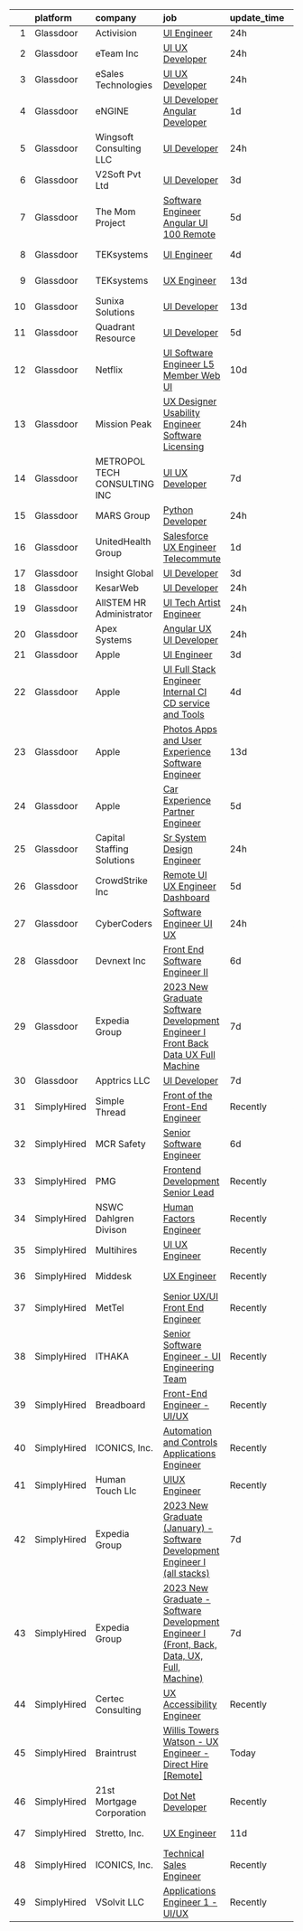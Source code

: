 

|    | platform    | company                      | job                                                                                                                                                                                                                                                                                                                                                                                                                                                                                                                                                                                                                                                                                                                                                                                                                                                                                                                                                                                                                                                                                                                                                                                                                                                                                                                                                                                                                           | update_time   | location                 |
|---:|:------------|:-----------------------------|:------------------------------------------------------------------------------------------------------------------------------------------------------------------------------------------------------------------------------------------------------------------------------------------------------------------------------------------------------------------------------------------------------------------------------------------------------------------------------------------------------------------------------------------------------------------------------------------------------------------------------------------------------------------------------------------------------------------------------------------------------------------------------------------------------------------------------------------------------------------------------------------------------------------------------------------------------------------------------------------------------------------------------------------------------------------------------------------------------------------------------------------------------------------------------------------------------------------------------------------------------------------------------------------------------------------------------------------------------------------------------------------------------------------------------|:--------------|:-------------------------|
|  1 | Glassdoor   | Activision                   | [UI Engineer](https://www.glassdoor.com/partner/jobListing.htm?pos=127&ao=1136043&s=58&guid=00000183a1d315bcaffffaae669eef4b&src=GD_JOB_AD&t=SR&vt=w&cs=1_087b4c50&cb=1664867309429&jobListingId=1008181036480&jrtk=3-0-1gegt65g2ii0i801-1gegt65gvghr2800-cfa6560649554320-)                                                                                                                                                                                                                                                                                                                                                                                                                                                                                                                                                                                                                                                                                                                                                                                                                                                                                                                                                                                                                                                                                                                                                  | 24h           | Novato, CA               |
|  2 | Glassdoor   | eTeam Inc                    | [UI UX Developer](https://www.glassdoor.com/partner/jobListing.htm?pos=110&ao=1110586&s=58&guid=00000183a1d315bcaffffaae669eef4b&src=GD_JOB_AD&t=SR&vt=w&cs=1_5dc00ebc&cb=1664867309428&jobListingId=1008181197628&cpc=9908D8D4413DBB8A&jrtk=3-0-1gegt65g2ii0i801-1gegt65gvghr2800-8ec545defa8b4bdc--6NYlbfkN0Dtmpfj98iB4C0jJJOWen3Era3IQfJzNZ4PFwBIKpo80E20bU78zJ3qEgsYTK5DSPzQGu8UIv1aPSVqurcGT-j2XxlvuNkSQCPdkQs8JiWGey9rjGQ6-jbUtTpbush-9A8ieaTuM02NmhHx_hHS8N86CPYXAGV2XfxEwFzPYviTBoNCjdu6EZrq6TTUirgR51E-PtI3yRbWcFbuGIHPxtQgfXU8bC9JiV4cmJNJc7IurGMyn_ZS4sBtcrHO1sJkOHTv1bN7SImj9FdnDSg8sMk7mpPzq4kRGnw3RL8smMop1rH_9vIAVgOCjib6vf-FPj6dzkgPJIk_NRIGUc7t885KHeFJWoSl-6HuPCrt-S6AhlMyo7EXzNLzdBKesSo8LcLO2KZbyBmLWlX-K1VY4bdZI5tl_cNko8OIeTJPQQZwA6HULc22r31O6xSOyiD3CXVYBISwnl5UfwAhcvSw3b4YsEp21jv9RH7wE0eyKIWI8z1o3BsYvbWpd03rIQ-iLCrkzh0A7ZS5_vB7ZodZrhA8)                                                                                                                                                                                                                                                                                                                                                                                                                                                                                                                                                         | 24h           | Remote                   |
|  3 | Glassdoor   | eSales Technologies          | [UI   UX Developer](https://www.glassdoor.com/partner/jobListing.htm?pos=118&ao=1136043&s=58&guid=00000183a1d315bcaffffaae669eef4b&src=GD_JOB_AD&t=SR&vt=w&cs=1_83c546df&cb=1664867309428&jobListingId=1008180304447&jrtk=3-0-1gegt65g2ii0i801-1gegt65gvghr2800-a5d822a2deb5541d-)                                                                                                                                                                                                                                                                                                                                                                                                                                                                                                                                                                                                                                                                                                                                                                                                                                                                                                                                                                                                                                                                                                                                            | 24h           | West Babylon, NY         |
|  4 | Glassdoor   | eNGINE                       | [UI Developer   Angular Developer](https://www.glassdoor.com/partner/jobListing.htm?pos=112&ao=1110586&s=58&guid=00000183a1d315bcaffffaae669eef4b&src=GD_JOB_AD&t=SR&vt=w&ea=1&cs=1_a280417a&cb=1664867309428&jobListingId=1008178281260&cpc=47CFDC01B3F81FAC&jrtk=3-0-1gegt65g2ii0i801-1gegt65gvghr2800-d8c055c4ae7dbb16--6NYlbfkN0CM72iPWblhTK_jhJfJxLWIuoC99VqbpyV49Itn1AUN0-11EOCsDA6xOfpz_HI8_xAihzsqO4VIlmwbm9D3XnmxegztK0nJ68stZeXSsxKlzfjhGEsqOI_YBmWIZMjhM7lw8CMYcOQyS-kS2LxE57ZLEVymg-kJfswHXjDG0JgGiYa65S3-MmJaKLEBYT-TPs0MRYnT62f9i8sgFlbk-7BDpxuuAWZ48_xGrwyLE4W-h2kPh40yVCPQms1Dbw0MMeDn_VaO9r0Iul4s8LYP_7eQSPytLkxs8ce_UKwA33t--t2wgy4H67jpfczvaA7glaG8ieZL3_tlThy-BGw1tz6xJrH6Kx69x7PfqcZWnL671-291f8c50J6EQab1hFvvyRXK-H4lGQXP5-X5M7mTxvqHJvhNo1Ip_RXs8UAW-IFO0vJuXo3YKWE5EHB00W80T5IKbGwEx1SbI13yi_rkILyl-AdtkwWJzJC-iBNQ79Hmv3gyuaNkTX-SqrGCbaZpHPWOqzctoBzrVcAookt1-qX)                                                                                                                                                                                                                                                                                                                                                                                                                                                                                                                                   | 1d            | Remote                   |
|  5 | Glassdoor   | Wingsoft Consulting LLC      | [UI Developer](https://www.glassdoor.com/partner/jobListing.htm?pos=120&ao=1136043&s=58&guid=00000183a1d315bcaffffaae669eef4b&src=GD_JOB_AD&t=SR&vt=w&ea=1&cs=1_9a2fa3ef&cb=1664867309429&jobListingId=1008180418655&jrtk=3-0-1gegt65g2ii0i801-1gegt65gvghr2800-654b253585cf64c5-)                                                                                                                                                                                                                                                                                                                                                                                                                                                                                                                                                                                                                                                                                                                                                                                                                                                                                                                                                                                                                                                                                                                                            | 24h           | Jersey City, NJ          |
|  6 | Glassdoor   | V2Soft Pvt Ltd               | [UI Developer](https://www.glassdoor.com/partner/jobListing.htm?pos=129&ao=1136043&s=58&guid=00000183a1d315bcaffffaae669eef4b&src=GD_JOB_AD&t=SR&vt=w&ea=1&cs=1_bd288f68&cb=1664867309430&jobListingId=1008174979356&jrtk=3-0-1gegt65g2ii0i801-1gegt65gvghr2800-e2c896d1afe02bb0-)                                                                                                                                                                                                                                                                                                                                                                                                                                                                                                                                                                                                                                                                                                                                                                                                                                                                                                                                                                                                                                                                                                                                            | 3d            | Remote                   |
|  7 | Glassdoor   | The Mom Project              | [Software Engineer  Angular UI  100  Remote ](https://www.glassdoor.com/partner/jobListing.htm?pos=115&ao=1110586&s=58&guid=00000183a1d315bcaffffaae669eef4b&src=GD_JOB_AD&t=SR&vt=w&cs=1_114665a7&cb=1664867309428&jobListingId=1008169353649&cpc=9DC6E4D8324653EE&jrtk=3-0-1gegt65g2ii0i801-1gegt65gvghr2800-0977050ecbdbe119--6NYlbfkN0BDp_epf89aHDQhKpPegNJQ_ldQpEFZQsM9OcONMGxWx6pU56EKHF58QjVdAUvn2gV6udXqKfc3a-kK6EW-F-F0peF1G6vLDmP6fcOTimPBH_A0PfaNGI1ZJczNWr9EYulEOEgwfSXWBDR4E0TNanHWPpiapDG2bfCBugdURt8LwY8rIIp5vYlkrUgiCi7FkAEr3xsxefiD1mOXneQp4J1r5-kAcmajUS7J7B0KrkhZWNNrR7uSM78eCujHqQE5iD0B6Ls6DqcCEbnoqph6JCNRjYuqvMVBSfVnWOLjD3-hSf9G_Y-IKD3gIS5y-LBzlD3JuKeHBpw13yGUuCpa8iNtArdd9vdbm9zowISPQAnCOAGFMVoa6AhatR2vnvX4gjzHrgIMFgfUITc4MUNgTsT6vTJ4CgYGc8iWo7Tvus4JXFQN9NKZjw0Cf3XHnAi3G59uw38GiaiXoVjRCOBycHHyaBLWhMaGshV-pK0KyTUeN-2w0NSemIz-t7fQ87yVbDPAH58kHRdftTgUPc6j_o8tbrlaJpqEfbBq5nhKkI8MOb4ykQK5YYIlvzBAULyjvOBny-yXHwBS7Q%3D%3D)                                                                                                                                                                                                                                                                                                                                                                                                                                                                 | 5d            | Remote                   |
|  8 | Glassdoor   | TEKsystems                   | [UI Engineer](https://www.glassdoor.com/partner/jobListing.htm?pos=108&ao=1110586&s=58&guid=00000183a1d315bcaffffaae669eef4b&src=GD_JOB_AD&t=SR&vt=w&cs=1_fbae6f14&cb=1664867309427&jobListingId=1008172766060&cpc=ACAF1607C5C1E404&jrtk=3-0-1gegt65g2ii0i801-1gegt65gvghr2800-cc74000f1d381b62--6NYlbfkN0AuKz8EBO1xHDEL7V2YF9xF3dC_I9B9i-Zw2Jh8clPMK3KTieKealHQySFBD4L6FvMt4hGeVJ7Y60E1KJueiV9MCT8xWVVgyS5jSVkWu8y5ZoD9261HRoDsJ6vW_GYWY2EIExEKXVCymQMod6dsQPf2U3PgWDhAntZxxRArRJ-LMLZwnDG6aDArQZGE-q-kVQwZhmjTHB01_Xp30doCbfrON627uyFFY7VnvoeqyeQyARpum0BBGylNpmGjzvXKOrVlgWjhxZp0oTJlAGQTtOJjYhWDZhICNBKRT16lFFPKTLyf_b-GTpCeBx5wbTN3eD8dpr1ZSXjq2EnSxAZ3HzAPvrvsa95bqjxQvjafU2s6mNBb4nUe1urLCgXGnLth-gFxYRqRbiox__0pjPZn2Bvrs0UXwUTZ42eym6RuKuOTBXo7NC_Bkh-i0afy3fWLrm-B4aRPvtxFgzoDqVKBUSoeDJ_QdA_Rlu2mjkrCTQOGMM6BW7SADa5fYpRu2euOX98YHHuia9vv6wXwINbOWxsTnk2ReV_IsyT965caIyJ2MGu7SW2DFXc7L8sFEWSqgKMzcTrGvta5eXgBaTuFutxVe-cpps5v1EPsbA3y4cxLbLnEQ2PBRgB_00IyR5CLxWDeovPYNkxVzZqHEnTtjRLlNn-15kLv_CWwNICvP5UfXY8U5uK_DeV0ZLTsUWjix6ataEzsGPN8_5rViMEZgKKuBjOPN8CLGvP86ZqJh2oR_wc_k98vauXkayKbRHwz0UukpjlTB7dNdpM0QNeyFwI9aXUK9MnOkJ1NDUOhaCK8CfrDnlgTrUDbg7TxYbaDesubee_YPStzcnkPVFLkmlz8_hOkE5E-sfv0jxzFDIhBdgOpnvxKx9HPtUelG1bhbUIE1o1iVkBWY6fYDTjAZ2hPoaFisVnFh7LhxHNN91EV4g%3D%3D)                                                                                                                                 | 4d            | New York, NY             |
|  9 | Glassdoor   | TEKsystems                   | [UX Engineer](https://www.glassdoor.com/partner/jobListing.htm?pos=111&ao=1110586&s=58&guid=00000183a1d315bcaffffaae669eef4b&src=GD_JOB_AD&t=SR&vt=w&cs=1_d9aa5355&cb=1664867309428&jobListingId=1008152122722&cpc=3DB599BF2F4828F0&jrtk=3-0-1gegt65g2ii0i801-1gegt65gvghr2800-7ffd1fd1752ad551--6NYlbfkN0AuKz8EBO1xHDEL7V2YF9xF3dC_I9B9i-Zw2Jh8clPMK3KTieKealHQySFBD4L6FvN3yT6R0s_NI-0RasqV6yN-P4dA1WsmGOaXOXu6bsVeElRy8D8Nt_izigIJOmJW9KTz1Wq6v3vJCAabGJH6SHgMJHtYgkcioyqhCrvR6-eSbNcVdK71FyMXJuW8YBwMb69bI5NGx-dkcT75D3hvh3Okog1lev8qE11iu2af0cUVXBbk94Iir86RqLEqgW6KhFkArkoUwI7t0FdNKKoi2M0EhULnw0fRBcKbUgA65wf8BZQjcrUs_C3FgXPcU8kzVrCXjURcWr3l-zmy7WXiS82jFw1IX3UNWQ1510oojLhEsL_ADUt7__5asC1MFjVZbG8H_0yyCR5xmkat9dVVC07M9QetMSXgOGbJTtRwohfm8UAHtYLevSOO939Uxtjv6gCWJWFkz1XR0V-wxNOuUWfo5NQYusM6BwhmOOsUTGxygSFj3uKEMSe6P-I83qMVY4CQeAQCMvMjB0MxLcaPMr5PdzZdR2B0qLXWRyBquA7Qcxox8YLqDaT8o7PScLxLtYWSVm4uJCL6nJctCbS-Hgtec35SAV_Im3YCDNadPSffaWp7I_54zlud83SKGtzbxjwroyh26Q97YwAlaZNHaQ6INPFCHdQ320DyIhQLRsbrRRQZ4tdiGG50ouSrEL53ulveZuuNndOCAKmA-6dtJTX413bffe7Qn4mCPVZg63sJozv3XppOV-JBqSl30ZyL_yFaywwiHuOSop5a4FgQz02pPHh9GypUDyiCpjIQoINNlqswasO0OWJ1abKW9J_JfYnaTVpsNtRjFUvpsmfX8I6vFpb-CLlFr_deRF4-7nrkEs8Z0wtOaTFwZGcwjEzLoN-rRxDurqIMmOyE4yj2rd2aDB2Bayq9kD5mrsLOUAYa8w%3D%3D)                                                                                                                                 | 13d           | Charlotte, NC            |
| 10 | Glassdoor   | Sunixa Solutions             | [UI Developer](https://www.glassdoor.com/partner/jobListing.htm?pos=123&ao=1136043&s=58&guid=00000183a1d315bcaffffaae669eef4b&src=GD_JOB_AD&t=SR&vt=w&ea=1&cs=1_8f3d8a7e&cb=1664867309429&jobListingId=1008151517508&jrtk=3-0-1gegt65g2ii0i801-1gegt65gvghr2800-1be69a345728f09d-)                                                                                                                                                                                                                                                                                                                                                                                                                                                                                                                                                                                                                                                                                                                                                                                                                                                                                                                                                                                                                                                                                                                                            | 13d           | Remote                   |
| 11 | Glassdoor   | Quadrant Resource            | [UI Developer](https://www.glassdoor.com/partner/jobListing.htm?pos=128&ao=1136043&s=58&guid=00000183a1d315bcaffffaae669eef4b&src=GD_JOB_AD&t=SR&vt=w&ea=1&cs=1_4efd9e17&cb=1664867309430&jobListingId=1008169168934&jrtk=3-0-1gegt65g2ii0i801-1gegt65gvghr2800-4d5c08770ceac83f-)                                                                                                                                                                                                                                                                                                                                                                                                                                                                                                                                                                                                                                                                                                                                                                                                                                                                                                                                                                                                                                                                                                                                            | 5d            | Remote                   |
| 12 | Glassdoor   | Netflix                      | [UI Software Engineer  L5    Member Web UI](https://www.glassdoor.com/partner/jobListing.htm?pos=130&ao=1136043&s=58&guid=00000183a1d315bcaffffaae669eef4b&src=GD_JOB_AD&t=SR&vt=w&cs=1_cfb9b716&cb=1664867309430&jobListingId=1008158810064&jrtk=3-0-1gegt65g2ii0i801-1gegt65gvghr2800-3ce23ae6f3e83f82-)                                                                                                                                                                                                                                                                                                                                                                                                                                                                                                                                                                                                                                                                                                                                                                                                                                                                                                                                                                                                                                                                                                                    | 10d           | Remote                   |
| 13 | Glassdoor   | Mission Peak                 | [UX Designer Usability Engineer  Software Licensing ](https://www.glassdoor.com/partner/jobListing.htm?pos=122&ao=1136043&s=58&guid=00000183a1d315bcaffffaae669eef4b&src=GD_JOB_AD&t=SR&vt=w&cs=1_00f702eb&cb=1664867309429&jobListingId=1008180987605&jrtk=3-0-1gegt65g2ii0i801-1gegt65gvghr2800-064a4f340c336782-)                                                                                                                                                                                                                                                                                                                                                                                                                                                                                                                                                                                                                                                                                                                                                                                                                                                                                                                                                                                                                                                                                                          | 24h           | Remote                   |
| 14 | Glassdoor   | METROPOL TECH CONSULTING INC | [UI UX Developer](https://www.glassdoor.com/partner/jobListing.htm?pos=125&ao=1136043&s=58&guid=00000183a1d315bcaffffaae669eef4b&src=GD_JOB_AD&t=SR&vt=w&ea=1&cs=1_dacf6ffd&cb=1664867309429&jobListingId=1008162792736&jrtk=3-0-1gegt65g2ii0i801-1gegt65gvghr2800-f8ce2240f92d5112-)                                                                                                                                                                                                                                                                                                                                                                                                                                                                                                                                                                                                                                                                                                                                                                                                                                                                                                                                                                                                                                                                                                                                         | 7d            | Remote                   |
| 15 | Glassdoor   | MARS Group                   | [Python Developer](https://www.glassdoor.com/partner/jobListing.htm?pos=124&ao=1136043&s=58&guid=00000183a1d315bcaffffaae669eef4b&src=GD_JOB_AD&t=SR&vt=w&ea=1&cs=1_f5ef438e&cb=1664867309429&jobListingId=1008180704694&jrtk=3-0-1gegt65g2ii0i801-1gegt65gvghr2800-c2e44c2ee6c8d92a-)                                                                                                                                                                                                                                                                                                                                                                                                                                                                                                                                                                                                                                                                                                                                                                                                                                                                                                                                                                                                                                                                                                                                        | 24h           | Remote                   |
| 16 | Glassdoor   | UnitedHealth Group           | [Salesforce UX Engineer   Telecommute](https://www.glassdoor.com/partner/jobListing.htm?pos=102&ao=1110586&s=58&guid=00000183a1d315bcaffffaae669eef4b&src=GD_JOB_AD&t=SR&vt=w&cs=1_315ee616&cb=1664867309427&jobListingId=1008179765511&cpc=334ABAF5D42DC775&jrtk=3-0-1gegt65g2ii0i801-1gegt65gvghr2800-63346edf67fcbc67--6NYlbfkN0C8O9VKdOj_1Zh75e9_CvYhSsWVxS1Pvi5WUWhsf4w7FIc3O6B0uG3ldAQAeoX1gopMpT4I7ihXoqlR1sA37_cVVzOY6OIvUJ54khUnNn6VG3uQzQ6V_Iz0zWxyKXc8vSDETSzKp7-v_eygzT9aw8Oi0LMGk-liqA0T8Qj1zVtnQ35HI1oqIV2E5_knv2LTbK9CXll1ATCTxt8n58Yw3ITvqMI4w4pp1RPN0hI85YJv8xZaEg8z02TaVjmrRi2bLTqEsOmTpK8Xuhj-pY5lxOlgknGvfJbUS05Nm-PGPCucmApWbK7II1pO9rbT8tZU87GCp-qfv1UwOEh4iYg4qnB8Lg0PxTVBAoDoSPOHVgda9vRrZ_OYBI4R3garrYGFNlU2QUOx9nlbW9wHiM1OLbfar984IPdnd59vT3UIGebBNx-mjP2sb0tB)                                                                                                                                                                                                                                                                                                                                                                                                                                                                                                                                                                                                                                    | 1d            | Minneapolis, MN          |
| 17 | Glassdoor   | Insight Global               | [UI Developer](https://www.glassdoor.com/partner/jobListing.htm?pos=113&ao=1110586&s=58&guid=00000183a1d315bcaffffaae669eef4b&src=GD_JOB_AD&t=SR&vt=w&ea=1&cs=1_900e852e&cb=1664867309428&jobListingId=1008175315927&cpc=451933188B21919D&jrtk=3-0-1gegt65g2ii0i801-1gegt65gvghr2800-d4a470e38cdc6785--6NYlbfkN0BKkHZu3wF05EeDimN_p6sYpKCMArvwa95YdH7UpkaBCuXZAtggzO9lGKJZ-EjBDGFy-vvczAyxI68onOQ5gMliOkDuMRNmTb8PDkOepoUXsXQBV9q9OVy47ro6_0AriJKZFIxxkaQceT1vGdCQyr7HtB2M7aPEUJeMFq6906uaLhLI1rRsVhf-Lez4xwMZWzlTltdpEClAI_ZDsmynZyeOhYX2tClSDT0mrEfgHbSQ1IUAS2GkSK6QyOIV_2poGN8-UOe8f3ZwMic61SJfiSv9dhvZfeUn3ADWFkMC9RNH4Pt69rIwoneb7JeFiLLDWK3U-aBbfEWVoQi5SYHdTAFGCYZlYRlcR7RAwEIR7l3BEK0TZ6XurPcpbVUFzr_xw8LSQakyZob7GTWg5G2HLE56VpTSQlwCOlORDkKi5ejNgSuksSjEaj1lkcYt8e8u-1_ih3RWiUFInhWVxdjA5UDvwUDhz2DwWqVgUQJBooCY5DH7whcLXiMDe0XHFOzwxfQ%3D)                                                                                                                                                                                                                                                                                                                                                                                                                                                                                                                                                                         | 3d            | Remote                   |
| 18 | Glassdoor   | KesarWeb                     | [UI Developer](https://www.glassdoor.com/partner/jobListing.htm?pos=126&ao=1136043&s=58&guid=00000183a1d315bcaffffaae669eef4b&src=GD_JOB_AD&t=SR&vt=w&cs=1_74d2c03c&cb=1664867309429&jobListingId=1008181362692&jrtk=3-0-1gegt65g2ii0i801-1gegt65gvghr2800-a69114ceb00ba04c-)                                                                                                                                                                                                                                                                                                                                                                                                                                                                                                                                                                                                                                                                                                                                                                                                                                                                                                                                                                                                                                                                                                                                                 | 24h           | Houston, TX              |
| 19 | Glassdoor   | AllSTEM   HR Administrator   | [UI Tech Artist Engineer](https://www.glassdoor.com/partner/jobListing.htm?pos=107&ao=1110586&s=58&guid=00000183a1d315bcaffffaae669eef4b&src=GD_JOB_AD&t=SR&vt=w&cs=1_1f5849e8&cb=1664867309427&jobListingId=1008180858249&cpc=07D58528F3898F33&jrtk=3-0-1gegt65g2ii0i801-1gegt65gvghr2800-620147743c7dd2bd--6NYlbfkN0AiZrMnqxUjvkrH1BfCsd59OntStyTxBw0I9DVEtrwMU7oHuTjaKf6QuHiCQ6W6q7m5zj-jKx3R8Aazmb0HplWD1bITnAv-DBCRmJ4JvACF_33bhxLGF2bCqFIa2ZvC9Ce0tsbK09rsM63BAZyjRPVessShNcKNVfwT95Fz3fPXT-HU-oZh4HHwXymnD9K6IYjXFlO9ztbJTmk-L4C9Wf6JDYMpwFucbmMOeJbZ-ryZdno43fZmbGTtrt8ILgp0V0wbqXx247IUFJhdGj9g8CSvCQ2D3d_8E7JS5LntQ8OZyAjq4Z99Ntgd5dwhurCPJFd3I9wUNHhf1-W7p9_O4QFNjoqcNZDPAvxe9cMWS-P9eUF-gCJ34Yq0-XSw-4wSGnm7kZ4jC9uhVPsqE9zC0KSJhv2ZP11dPKU7d3MiBZ1ynSwkq9tSb9WGWLRAt_5eyEFzEYb-o7WMj-HZczNiU_br8xuEOAkWp1iq2b8cBT5BV1d4K6hPvbyiOISV-I_CAOdk3OcHx-03K314cazhtgAq)                                                                                                                                                                                                                                                                                                                                                                                                                                                                                                                                                 | 24h           | Remote                   |
| 20 | Glassdoor   | Apex Systems                 | [Angular UX UI Developer](https://www.glassdoor.com/partner/jobListing.htm?pos=117&ao=1110586&s=58&guid=00000183a1d315bcaffffaae669eef4b&src=GD_JOB_AD&t=SR&vt=w&ea=1&cs=1_b730e76a&cb=1664867309429&jobListingId=1008181097217&cpc=AC285F3A3ECA6BB0&jrtk=3-0-1gegt65g2ii0i801-1gegt65gvghr2800-aa161139965ee8da--6NYlbfkN0DqWjE27Bj7wQp7zwejGyju2OyxUuq4SEucXSyN07WCWejYvQmJsgF2DYF8Y-TYieC1qijlIMqNufGIaZ3aeXGSUAb4tQCH4YEzYG3QOw-yXIypL3I8gyFXveffdifk2KSoZ_S258c3EK2TqSYMs7NHT17FQsk8hvToXK1Mm3tLw5omg0eYOR1sGuQbmor3dNHrkjqX7gBQnfWuS8CUY6E7vOHBMA3jVph3b5XP6YI3_ZjQKDIBJk22-6XiW-3kVa6ezqE3toKl_k5BSyqehFsxP-FoOfEZ8HRPB42MZw57DOvZMu_L00gnt03BIF6yaz63nc5W2gg7F2vCv6pXaSbpYo4OPqiSiKwehVGyCTElCt72RhqH0on6LmrpSgZEgAyxUPeEjiu33JeXfjKyHIn3GfCMYXBbu-XBufAiyLWRalJ96LYUnqc3uPMXrPhZBlJc0qhZP-tMGERzp6ZlwlZAwWZMQZyOy4QZP2NHVKty789Tj5rnRFYBHLibdocl90CVzDucTwQ945ZaQvarPK3kspi1muTUWgBgpJX4yRmAZGVQHZzx0vneaTb6xEUM0o_JVnIzvQE6wF7VB1RpH_W1aeRiWpOEc-ty731zk7lMMQ4qI6mGhPsf9x4xbtH4DZV59V8LGNg8PFSjV1yU-wep)                                                                                                                                                                                                                                                                                                                                                                                                            | 24h           | Minneapolis, MN          |
| 21 | Glassdoor   | Apple                        | [UI Engineer](https://www.glassdoor.com/partner/jobListing.htm?pos=101&ao=1110586&s=58&guid=00000183a1d315bcaffffaae669eef4b&src=GD_JOB_AD&t=SR&vt=w&cs=1_dd871a19&cb=1664867309427&jobListingId=1008173222219&cpc=F4EED0218A761C36&jrtk=3-0-1gegt65g2ii0i801-1gegt65gvghr2800-2d5ee5ca838f781c--6NYlbfkN0BvKrLyj5gPmtZO9T8euul8TCxuuKNOtzRJOomxnwSEodTz2Bc-sPZlADHp0xxmf8UjBxUg2sNoiA8RqAzRu46CcOJ1pegAFRYjLTilsU_u_QE_DSAayxehcq_mgUaK9l4JhONR1X9Tc9lKiqu8yHMw1aD8flRLgm72EmvMc1t8MpzimsR4WPwU82_kxsKXSm1FsdfB0zBAaT9MB32EuXPQ3fW800F1aFg_srJgM6QAt5F6pQdbULre1cfMlgyujzVyddwt8a09VvSMOc2o_yfm91QVglQ479tqm1kLPps0T6Sv9FPjjQppOx8ZfstVea1BShxKmTauA7-u7Nx-SJwXz6GlFbsXhuWZYmDlRto7pAqsK_GtXo6FVTrFXJDyzFoMJAEb_cyZi5ixLPRwNWzCWGCTgi745TudJcq21n0fP50JolcZ8RTZ3KhYolMFWLVwKbj9P77Gxo-OO5EpPa9TljyvWwGVpy1nl3W4FO5I8QbQVgL80Q-QU8CymInwbZK0FJr9IH4ocm76Cq__25jWYVd8DLFmeU_KQQdmFQhq48ZVElYcnXqNmPuUjNfPsDmfrt0NywuLniawo-6WAQ6L89t4e6G_BZAspqW4KBxERk0QFc28rChyPZK3dft90MQMSOHZTcG1OmYRLmddy2sJOvft_2kBBY9-qKnfPGIVCRiCnV3kSCv2hd4Bblt3Sif9IYvSod_isIL_g6lSgFTcGrepETriP31gLJh1-Rn-e1NWoWIifbaJdQphTvZXit8eDoU7v89zGFS5JhwtK51dCTOyy-FBtL8frtq3Iy6qxoZQbFsYBwygWtqUfE9sjTOpHTK648YnE_-2MCzTWH5h-Cun6rlavSj2X37pkwuRLeNm5Ci-xKUaNaL4u88tR2QKen9_3_bDyx6k0FSkzzumpQtG4EuGWYY9NCs9WlforUa92aG8NOROKds0faXv4r81rR54TOuiHw%3D%3D)                                                                                                 | 3d            | Austin, TX               |
| 22 | Glassdoor   | Apple                        | [UI  Full Stack Engineer  Internal CI CD service and Tools](https://www.glassdoor.com/partner/jobListing.htm?pos=104&ao=1110586&s=58&guid=00000183a1d315bcaffffaae669eef4b&src=GD_JOB_AD&t=SR&vt=w&cs=1_3a745ae5&cb=1664867309427&jobListingId=1008170405783&cpc=8795CF9063CD573D&jrtk=3-0-1gegt65g2ii0i801-1gegt65gvghr2800-4a4307293403ddc4--6NYlbfkN0BvKrLyj5gPmtZO9T8euul8TCxuuKNOtzRJOomxnwSEodTz2Bc-sPZlFpP0h5lDivqiQo7vy8PkOvG2MncbMnTKsL5sm4IZU1IyyuoplnwMwbDeO16qx8sLcOUOFz7IPVeTCJFHSH9Ru4OreavBaedKTreLzkdBS4lpnTb_0kiKK39iW74ocG5ZsCxG9CS5BmhezxtkaQDnT_kAdIZ_c1xh8iO7YLcqbIPbKkAVb2Ie8qWiCbKHzylb56d-xYnqWVBcXi8rgvKAxA8zlSInoBW9NBNvqOJjO2EoaxrYb5cNv7a7Q7icjkSfpjDe805e9ILrBp0kvodtbfpFA4nhP_6ktGG00MGUMzTQSHTuAh0Z9mgI29x5nJNpLq5aCgNNIRshKEOAanHXkXF2b5Lla0KVXLCLaSjFq5F0wN3awFXEhI8kREpbE0rbTNKGrt9Srh0ouR8Y1gjFmI9uPYqUyYhqZDPQ04CrWMCCVQnmINq5jQ2FkXpglBsbhlLV1N5IHNWoJitjcq1HaAcIM6ZCayPlz3foqWFAfiReyCjj0bUvbQPvKGHLQ4PGre07o60Oo0SghhzO9TCnIdJ3OBjxMP2aVWg-Hi_Xby8gKsCRXqB7viBf5TIGH5LGx5fx_IIUVdmmJA7kmGv-awsvDHGC5c1nR8KL_H7394n-Tb1yveXVt2yBR9VeTFmet0J5KcmsiZ51O4Z6uTW4GU8BxeYj89B0GUzy9TAYc9Fs8Xga503EzGVBD8Qswu1yyZL1QeFJUJGMQ_zgvYMuBEMqVq5rwLqQUuCFrFhBqsPekS-X95Po-TMH00cx2xVoM_EaT_VKcctSM7gLbOQceiTud4-RPLqbmXuGLcVcTu2ZSQ_WUtXvQofF2A980V5BbeoEBuoiiesqTuvQwMQLt6fuD7m_Rv_dx09Pbe6mvYsw4kbRQ8bHsWextBlyDzyiMZv5Q-noYxeI20uaTFGiYIaWtRSFyUqeZT-RJLF-J49TOlPkCX3c3DSMkq3lFFUcPn0FakKOV-o%3D) | 4d            | New York, NY             |
| 23 | Glassdoor   | Apple                        | [Photos   Apps and User Experience Software Engineer](https://www.glassdoor.com/partner/jobListing.htm?pos=105&ao=1110586&s=58&guid=00000183a1d315bcaffffaae669eef4b&src=GD_JOB_AD&t=SR&vt=w&cs=1_a9d1c180&cb=1664867309427&jobListingId=1008150767266&cpc=654405A9B1E0A9F5&jrtk=3-0-1gegt65g2ii0i801-1gegt65gvghr2800-e2fb3fffa900a141--6NYlbfkN0BvKrLyj5gPmtZO9T8euul8TCxuuKNOtzRJOomxnwSEodTz2Bc-sPZlt2Zgji_QUXErDO4phddjv3H2wLr6Kk9Rv7IPpEwkpw0co1LzguPh4LSZv-cjuIvuhrIbYpGSFz3OQVH2beuBrsRzioMBKanwxwwm8fgG5g_f5uByDYq2c9eZUtHw07vSE_30td5X4fJNqn2l9x-RJQsLkFkHUurJ6ZdG-G5Yzy8pfch8aH8gFTudB1eJN0DupEBpWL0No2IovgqDc3YgCDa9ES8tMNIlF4kwkfBi3KJmvI8ndRqUGDtZzulmbtCjDt1ORt8etWgoDnVaIDvxKMbFHZ1ZRldpuJ1IVdvYYXL4Sr6L4vs1-QRBa2nd4uerbNz9WUHcOgpwrAeFLqvjrx3pWzN9B8ZCuLYC26kDLeOlJJWf05NTbOIKRgQ5TSDYz5fW86qGhdbuSR8SrbJHSGbTiG3FiAerDM8bDKC0XIyMIZGiPo3pM8n5-R0O5lqT1ZU2y8j9YIWtxS7RLCXWLdMj9qotamsiFLd2TZj0pNrGnk3rWHZH14E5H_xw-Thq0WDYX8aMLTJUhoxofAfgVHtYR6X8g8ZidaWxDGF7FAqnEhMgi5B7c8dnpE7Cbvf0RkEf9ollBCv22SMfZm-sinlWZ8bpeyJOYWYouzKqVRwcXQWt5xlU3c-5oV9fECr5rjpOHyvNZZhDf8FyQkov34owSPPRzb5MMyJpvTmJjlap82YXeepDzhkzjhKeuV4euE1IqeAHJi_EOBpXmRb9lBSFKGH7DqWOHMJmKT-KcfhMA69KA_S-w7Me6tIMTYvwE2rhzXj5oegKnCkGC0RQlmi6TuwawmGwwWra1BauRItFeUt03cPfYSux27ex0V6TcCcD0m46I1ZjXJH4n0cgHpi6HcVdtTxeepbGKcqHZWvfib1oh8MTQknAaycZYniSfQo9T3zwuhVVyIXIOAQeBDupVlbxTdYDc6MZzFxuGtou89-UglTlXJsBm95Tdlbo)                     | 13d           | Cupertino, CA            |
| 24 | Glassdoor   | Apple                        | [Car Experience Partner Engineer](https://www.glassdoor.com/partner/jobListing.htm?pos=109&ao=1110586&s=58&guid=00000183a1d315bcaffffaae669eef4b&src=GD_JOB_AD&t=SR&vt=w&cs=1_78d705f3&cb=1664867309428&jobListingId=1008167611528&cpc=F41FEAB56D215062&jrtk=3-0-1gegt65g2ii0i801-1gegt65gvghr2800-9c7b8dc85836ad3d--6NYlbfkN0BvKrLyj5gPmtZO9T8euul8TCxuuKNOtzRJOomxnwSEodTz2Bc-sPZlt2Zgji_QUXGnLYDbMSplYXmeuwnOKtwIgAdgjbnYLIzx9NKfmwdUsFN69zSGELoCyh_QcRytfgJZAdNRz3SybnwMukE8xvNH0O0z62-pyjpdvaox3CgUI9rPmiuv83Ep2x3oDXJtfm9_z7ZlXc5qX90XFpALrRwdi7M4SjTGoUou9oOhwzeP8rvlpyJV2MDzmu5thkdeTYWoOQMCPjWXQBqA1LJqHcMZjwgcmnvljsVjgoZv0Gj14BOyAw_GyceO2Wfgw_6VEWsXPwUUHci_mAqsQP3rA1LDjWikWwm15XzjTcEFhm8AqVpHvWRzBVXBxvzH2rrkYYcqoNqptXJ7iQgu-DtAaKijh_kob2Bg_0UYpoPYPcI0hIiJV9NdwIBUjY1K87Tznp1PaK4n2gH-9T7E5QQrGhB-a-WWiJs8bIuFGzysS43cScuzL-m6wMXYzBoMi6CsNgwysPktvVHx9ntndWCVEmvs6c0RCYkC7g-vveRo8i5HggY-s24bb5TPKiI4r4NuteQ0u1sQPScVInuntRCvi6vhg4gNaOeeWRLRUjE__PEHOKwZY5j_9pM2aApF5KiwaJ3iDd9oidO3-0xbKJcJq-JRjurKKrC3PXyu36dcH05lx95K2WCIr2eSrWsUJqTKnwUxFC1Yu8xPoIg6qMwglOgWCB-sjrbJqhUK6f-rDjmV8FWzG4mlVCEj8wgiz2F47nBSOmjLu3gvTThfY9m2n94UzWBoJWQc0bdNQKnXtmS8z9m4cPToDgceBIqhhu76QOeyWyNRlZHBLDId9uZhv0_g90m_CubgJR5bqNcbuiZFA3hO8pF0vdyLRDtXZTdNwbGrmDZMhs92c3h-io0RRbmuTVmEedaGvvzZlPqmvOD_sCsxL2id5CCJMGtltgcwaOPMvwxGpIBKzq_f_26kSPGI)                                                                         | 5d            | Cupertino, CA            |
| 25 | Glassdoor   | Capital Staffing Solutions   | [Sr System Design Engineer](https://www.glassdoor.com/partner/jobListing.htm?pos=114&ao=1110586&s=58&guid=00000183a1d315bcaffffaae669eef4b&src=GD_JOB_AD&t=SR&vt=w&cs=1_8d3f38a5&cb=1664867309428&jobListingId=1008181236012&cpc=AC285F3A3ECA6BB0&jrtk=3-0-1gegt65g2ii0i801-1gegt65gvghr2800-e37389c898ec9b02--6NYlbfkN0AHXq2vAVwR3IH7wgnTMdWCa3HguypIXx0DFudX-u0zu6XSU0N9gDGCMsnO9yvyAfMnzI_-T6nr32MPksVQMG_snAduvOIEMY52ave3CaKPka8x1Engf6vrZJhP_q00PWN6dakTGr1DS1z0SqUqEJb4ICCiOGsdSRrHnaHFIogIVitD1uwKsWZl4WDYQSnYAj6RTYTTk9chyRrcen938YKSDZaqnE84uT3fhQLuhpWWUDT1a9EgeeKm4Gw3NkSgcHzLn3AAS3q-CIkuu_qAzk4cF5IeH1uujyDMCGFSrOeTxYGtemcR67J_UYsFB1-xQRaHEicvLaQFYNU6i9ALNw_tIklv9iMKqKbG1NCvFtiGpu41Phr0wBEOtZYEIWKGPdpR4zYwW2DKdjYa4-ZbPBZoBsrk_uviTNS1yW6rZVQM4n-1dGFOPscvgC5Rt2bhj1TqJbrdOpvHv_38uoo6OfypAP6503nDmFNn4a_bqNUxv_XYQ3DpNCOLKLrVPCGC2cdwA4I9iT8O9dzUtz3tR6fmVBNCZuqJZ5U%3D)                                                                                                                                                                                                                                                                                                                                                                                                                                                                                                                                 | 24h           | Remote                   |
| 26 | Glassdoor   | CrowdStrike  Inc             | [Remote   UI UX Engineer   Dashboard](https://www.glassdoor.com/partner/jobListing.htm?pos=103&ao=1110586&s=58&guid=00000183a1d315bcaffffaae669eef4b&src=GD_JOB_AD&t=SR&vt=w&cs=1_4dd6ddef&cb=1664867309427&jobListingId=1008167384795&cpc=334ABAF5D42DC775&jrtk=3-0-1gegt65g2ii0i801-1gegt65gvghr2800-f402d1d21f20c397--6NYlbfkN0Cu2CVlb3GO4Nf7aS8SXsFwjpUbSKkwsJRaJhRnAEdqU8yQA0cd0EoLGLFbalqNGBlsfmxj5NgfJ7CVVwLzIG6ruv3kuLbhR4TfzLIAfctOtAAHq0V2tlcTFoTPsD43JKWoANsU7GOO5DyJoIeUCSDUrozK4f1IvLZGdRiZWYzcyB34UiMXbqRoLdNiT3yAV3FF4bayJHB3CD-UxorXKHGNm07FoC4h6NGRa-pxC7H23OJ7guSQcEIPlLMKlpq0HLUspTKeIssNJuDzkR08V_-wfPThOdJr5sYTwpOCvTl81w44-xqlmJ2HwqK9mSylxYG3EWhD9MSAb2Ji8rBJIj4cR7-6sxhNh1mWBhQF2EyefF-TWD6gbqFNC3r-Es2R7jUghlHax2Sj5Vw8W6taYEQHJ9oCgVuLpxGE-tm_00hAB9tF6A_kBc_c-CdK-Tl5TKup24ZJIZJfV4W-AQJTsOelJoXiyU8eaQeh-AyarekY5_xz_LtrCn154h2BnxQ2Q9S8sUWl3qArYcFPy__zHG_WwlhXB_m1l5oIO-lGL8aWsYkzH-1g0QP5g0HjNYZO5Fx0ueZH88OwZbufPj3L57ukD3aCxTJx-TcYc2Ed3cNlqXme7i02wt_JRYAoNcd31pV_AsQpFOnsifoo68vTz4pFu8Dxw38BOpwZma3bbk-HmKyZxOhGvseAfETdUzzA3ccya-Sh3sWZAuw1wXR84O2xGjtI4Sk720_k2Fjipsm_nh35wgSCkb8K)                                                                                                                                                                                                                                                                                                     | 5d            | Seattle, WA              |
| 27 | Glassdoor   | CyberCoders                  | [Software Engineer   UI   UX](https://www.glassdoor.com/partner/jobListing.htm?pos=116&ao=1110586&s=58&guid=00000183a1d315bcaffffaae669eef4b&src=GD_JOB_AD&t=SR&vt=w&ea=1&cs=1_81503bd3&cb=1664867309428&jobListingId=1008181924306&cpc=FB7E4A1762AE5BEC&jrtk=3-0-1gegt65g2ii0i801-1gegt65gvghr2800-2622ba66c4535847--6NYlbfkN0CpFJQzrgRR8WqXWK1qKKEqALWJw739KlKqr2H-MSI4eoBlI4EFrmor2FYZMP3muM3gkbwWu4RJpkXODl23AnfFeh19RTfXs74bhTY9tU7hAbyLaYzYdkXDwebFX5v-MfzU0sutdv124YKnBw2SMEahznbi3sddCi1WzWcKC47fL8BYrv3ifTylKFsXmk1cCgt-qrslzDDiQc7sv4DTjEmS4IWwCQKZicITCJu3PeNej1FKbLQAtTJ61uwOxEHT5X6s_ct7YuYPS28z7t_TkNptXmdzYSqByhnFLkxYwcDGl5Zajb8g3nsjX35U-0ixiJXR4kGl4XMzGLePxQ-u-qdY3lbGnGz1UVo41y5YK7KKntGiqtE4wp6gxtEeSwVV3fCIsPkFjctONS1fJKgy-pSrzHUpAZD4HcN2FtwXnCxkCqwuPfzSTXy5KDMtrRwob19Y12AyJdK7Z5DGtY1bcfeqWOvI4fk5tvJI4FvE33-LeQhHfRKbvLuWDNDSZYta5N6H34OeOXijZTjjMLXOdOWKnlwk2TKaGNZE_fkugI55xKzZIY5U_iSb3NX2ZeQVL8_-KUwqw0M6cuFCCrLP5-cq3llXI3K20vmi_HZILta0yglXmZ0jhK0BpMyOOmMGHdRVg5zIvZ8D7SMJ_s3wKnjevQa4-rJaUWf5u2lYBFcwzC-BH08_Dild7_utehh-0eIv0NEx1yTDnnOce8WxFlZStF_lqT2gsqJdo65v8644XYQ-RqBTZpptXkugF5Cs3bIgoiSaIklXS20B7-TUf5lvnIAPcP2V4OzIG6J3WMNVprOxJfk_DqiViYCVQTBXH3F-Qk8SeYN9EK4blAVozHKUeLK1RIg3dN4jitf7oFK4ferZyp7rP8bowoyiq1zgZnn5s4gadz1aB8WN3gnn2mMEGUHS8cldU_5Mnrv_rCpohc4WzwqLLulqxNhZSpVkql5KGz-wJTYUeHQrdS4gnS_xxiOGGEawp0LHQsQxSli_lftnegzpsTiG)                                        | 24h           | Atlanta, GA              |
| 28 | Glassdoor   | Devnext  Inc                 | [Front End Software Engineer II](https://www.glassdoor.com/partner/jobListing.htm?pos=106&ao=1110586&s=58&guid=00000183a1d315bcaffffaae669eef4b&src=GD_JOB_AD&t=SR&vt=w&ea=1&cs=1_dd07e410&cb=1664867309427&jobListingId=1008165376923&cpc=FAE5E775D180B2FB&jrtk=3-0-1gegt65g2ii0i801-1gegt65gvghr2800-9c6fa834ddc42977--6NYlbfkN0AmsU7jzYJXWm-jUT8lxAT4F6SK7ycbx3rD2paZkyMmf0Ar-k4MAVyf7HYyHs7O6sIvWbwyG2Z5b89NXO8-4HTpdLXCC8w1BP6hCdwwcYVDTuGbWNQ-22BdR2R2FVtdUF_1DKIscHsrqYlnKt2BkXHegmqJeAEnSc941cT2jxazAAWo3JK_g9RxpYWfBLL4lYDSu2ix45TLqvv6I2BzX795dVbk6EUPE45_KjnnD7-DgQ8C6lDjYbD9Ep8e1Ja1kYAC3kP2NBe-VrX66mSovmYTO46u7J0UAGIEVqHo3lDdI2MzpK611SrQZxL19L3-Iy5jcs-E0t3Ve6BEEdNOmSANsPr16ztpAA5Nv-KCocPxQlr1OTKPDdw0FPS3Dc_jStBV3iaDVClxlQORhJymn90zn3VhkdHoAc91yMfKMse3PuBVZiZ7JNmmNXCO0TqHsdi46hcUnAffqc7GDAqTKvMHCP1fg1OSNBJFnHQAkhl9XA3SX785YDV1me4KHHuVHAiIVR4Ai_izRgVggWmDCuz8)                                                                                                                                                                                                                                                                                                                                                                                                                                                                                                                                     | 6d            | Remote                   |
| 29 | Glassdoor   | Expedia Group                | [2023 New Graduate   Software Development Engineer I  Front  Back  Data  UX  Full  Machine ](https://www.glassdoor.com/partner/jobListing.htm?pos=119&ao=1136043&s=58&guid=00000183a1d315bcaffffaae669eef4b&src=GD_JOB_AD&t=SR&vt=w&cs=1_39095ccc&cb=1664867309429&jobListingId=1008164183229&jrtk=3-0-1gegt65g2ii0i801-1gegt65gvghr2800-3062f27eebfa73d4-)                                                                                                                                                                                                                                                                                                                                                                                                                                                                                                                                                                                                                                                                                                                                                                                                                                                                                                                                                                                                                                                                   | 7d            | Seattle, WA              |
| 30 | Glassdoor   | Apptrics LLC                 | [UI Developer](https://www.glassdoor.com/partner/jobListing.htm?pos=121&ao=1136043&s=58&guid=00000183a1d315bcaffffaae669eef4b&src=GD_JOB_AD&t=SR&vt=w&ea=1&cs=1_ecf28e29&cb=1664867309429&jobListingId=1008162977689&jrtk=3-0-1gegt65g2ii0i801-1gegt65gvghr2800-99ca47a662463931-)                                                                                                                                                                                                                                                                                                                                                                                                                                                                                                                                                                                                                                                                                                                                                                                                                                                                                                                                                                                                                                                                                                                                            | 7d            | Remote                   |
| 31 | SimplyHired | Simple Thread                | [Front of the Front-End Engineer](https://www.simplyhired.com/job/_R6mQNe7VzfJs7jr-jHO1b-ERdM7ICazI8awMpk_FC8RiC-mxPonnQ?q=ux+engineer)                                                                                                                                                                                                                                                                                                                                                                                                                                                                                                                                                                                                                                                                                                                                                                                                                                                                                                                                                                                                                                                                                                                                                                                                                                                                                       | Recently      | Glen Allen, VA           |
| 32 | SimplyHired | MCR Safety                   | [Senior Software Engineer](https://www.simplyhired.com/job/iv8Cnbdb77haC2UmSYUtvNdmpcM6LGUO6KbGdRs9e4v4XEF6pc1zLw?q=ux+engineer)                                                                                                                                                                                                                                                                                                                                                                                                                                                                                                                                                                                                                                                                                                                                                                                                                                                                                                                                                                                                                                                                                                                                                                                                                                                                                              | 6d            | Collierville, TN         |
| 33 | SimplyHired | PMG                          | [Frontend Development Senior Lead](https://www.simplyhired.com/job/WxYlnAyWuFDkZ0GLVBhdo5Koa7IN5qJxf9CSS4nOUsxSlDljLNPvSA?q=ux+engineer)                                                                                                                                                                                                                                                                                                                                                                                                                                                                                                                                                                                                                                                                                                                                                                                                                                                                                                                                                                                                                                                                                                                                                                                                                                                                                      | Recently      | Fort Worth, TX           |
| 34 | SimplyHired | NSWC Dahlgren Divison        | [Human Factors Engineer](https://www.simplyhired.com/job/9msFop1FvvYpPh2-wDn1PHzrSiRCDz2ZWW32Z5OawFpDCt1WyJTlwA?q=ux+engineer)                                                                                                                                                                                                                                                                                                                                                                                                                                                                                                                                                                                                                                                                                                                                                                                                                                                                                                                                                                                                                                                                                                                                                                                                                                                                                                | Recently      | Dahlgren, VA             |
| 35 | SimplyHired | Multihires                   | [UI UX Engineer](https://www.simplyhired.com/job/6B5ejTlPtLkrm_rQmA6A0-G7kMkK2OSDHXZEpiG7jMZXeZICZYiggw?q=ux+engineer)                                                                                                                                                                                                                                                                                                                                                                                                                                                                                                                                                                                                                                                                                                                                                                                                                                                                                                                                                                                                                                                                                                                                                                                                                                                                                                        | Recently      | Jersey City, NJ          |
| 36 | SimplyHired | Middesk                      | [UX Engineer](https://www.simplyhired.com/job/Q4B9oEqhrYZBBQMjf3XcoiBcVkge3JEPj3r1q58tpg1XBMlHNq5XfA?q=ux+engineer)                                                                                                                                                                                                                                                                                                                                                                                                                                                                                                                                                                                                                                                                                                                                                                                                                                                                                                                                                                                                                                                                                                                                                                                                                                                                                                           | Recently      | California +1 location   |
| 37 | SimplyHired | MetTel                       | [Senior UX/UI Front End Engineer](https://www.simplyhired.com/job/h9F9ju5EeyHELTPd36kx3gE80hL7kLq5gcztZQBQQ-aD72nmRjpGsg?q=ux+engineer)                                                                                                                                                                                                                                                                                                                                                                                                                                                                                                                                                                                                                                                                                                                                                                                                                                                                                                                                                                                                                                                                                                                                                                                                                                                                                       | Recently      | New York, NY             |
| 38 | SimplyHired | ITHAKA                       | [Senior Software Engineer - UI Engineering Team](https://www.simplyhired.com/job/inYM2CSoj-lWM7-IxN1lfdFmAO-6A7F1ZZLGliDsbAbXRk4DlvHNcw?q=ux+engineer)                                                                                                                                                                                                                                                                                                                                                                                                                                                                                                                                                                                                                                                                                                                                                                                                                                                                                                                                                                                                                                                                                                                                                                                                                                                                        | Recently      | Ann Arbor, MI            |
| 39 | SimplyHired | Breadboard                   | [Front-End Engineer - UI/UX](https://www.simplyhired.com/job/SKVzaipT7bGlTHoVzXpEIo7yDBy4mHLwAlRC1ixWR776WiI1eh0_2Q?q=ux+engineer)                                                                                                                                                                                                                                                                                                                                                                                                                                                                                                                                                                                                                                                                                                                                                                                                                                                                                                                                                                                                                                                                                                                                                                                                                                                                                            | Recently      | New York, NY             |
| 40 | SimplyHired | ICONICS, Inc.                | [Automation and Controls Applications Engineer](https://www.simplyhired.com/job/piLE33fvjhXtmfswyRbtHb5YeVnk7UNJuIGxhnf3RWVS46B-0TxDxA?q=ux+engineer)                                                                                                                                                                                                                                                                                                                                                                                                                                                                                                                                                                                                                                                                                                                                                                                                                                                                                                                                                                                                                                                                                                                                                                                                                                                                         | Recently      | Foxborough, MA           |
| 41 | SimplyHired | Human Touch Llc              | [UIUX Engineer](https://www.simplyhired.com/job/mLV3-vHBSWDu1VpB6i87RJZBJfxBzQHsFHiXEEj2qAuOeFi_t2UXXA?q=ux+engineer)                                                                                                                                                                                                                                                                                                                                                                                                                                                                                                                                                                                                                                                                                                                                                                                                                                                                                                                                                                                                                                                                                                                                                                                                                                                                                                         | Recently      | Charleston, SC           |
| 42 | SimplyHired | Expedia Group                | [2023 New Graduate (January) - Software Development Engineer I (all stacks)](https://www.simplyhired.com/job/f9ubj8RlUdjdbNw-qCyg-PqMM42JWcJbT1cGRiJz_nyccX-XXgoVzg?q=ux+engineer)                                                                                                                                                                                                                                                                                                                                                                                                                                                                                                                                                                                                                                                                                                                                                                                                                                                                                                                                                                                                                                                                                                                                                                                                                                            | 7d            | Chicago, IL +2 locations |
| 43 | SimplyHired | Expedia Group                | [2023 New Graduate - Software Development Engineer I (Front, Back, Data, UX, Full, Machine)](https://www.simplyhired.com/job/yKlVPePKaSxZfHkYoheKuauRt7Xnnzjv6BAtyQZuiZr_TlGr5uwPoA?q=ux+engineer)                                                                                                                                                                                                                                                                                                                                                                                                                                                                                                                                                                                                                                                                                                                                                                                                                                                                                                                                                                                                                                                                                                                                                                                                                            | 7d            | Austin, TX +2 locations  |
| 44 | SimplyHired | Certec Consulting            | [UX Accessibility Engineer](https://www.simplyhired.com/job/1EJ6TFB5fH8pw-Yg4x50eQwF656FhWJDrBed9r_IgwtjfwwNg3AvAA?q=ux+engineer)                                                                                                                                                                                                                                                                                                                                                                                                                                                                                                                                                                                                                                                                                                                                                                                                                                                                                                                                                                                                                                                                                                                                                                                                                                                                                             | Recently      | Jersey City, NJ          |
| 45 | SimplyHired | Braintrust                   | [Willis Towers Watson - UX Engineer - Direct Hire [Remote]](https://www.simplyhired.com/job/ZSqjjjonUqrOk1ok0AJa5c0OqKUyvQD3uTCU9AaACqcY81MmYCZDfg?q=ux+engineer)                                                                                                                                                                                                                                                                                                                                                                                                                                                                                                                                                                                                                                                                                                                                                                                                                                                                                                                                                                                                                                                                                                                                                                                                                                                             | Today         | San Francisco, CA        |
| 46 | SimplyHired | 21st Mortgage Corporation    | [Dot Net Developer](https://www.simplyhired.com/job/EGRQAiY53TICJxtUHsDSlq-KP4RKqfRCNocZFTvPJXMjLVDjyUcOEQ?q=ux+engineer)                                                                                                                                                                                                                                                                                                                                                                                                                                                                                                                                                                                                                                                                                                                                                                                                                                                                                                                                                                                                                                                                                                                                                                                                                                                                                                     | Recently      | Knoxville, TN            |
| 47 | SimplyHired | Stretto, Inc.                | [UX Engineer](https://www.simplyhired.com/job/5gxVS8v_seoji1cMv1wQSUVKL4X4QVdPqpooCtlsTRbmc7X9aNjcfQ?q=ux+engineer)                                                                                                                                                                                                                                                                                                                                                                                                                                                                                                                                                                                                                                                                                                                                                                                                                                                                                                                                                                                                                                                                                                                                                                                                                                                                                                           | 11d           | United States            |
| 48 | SimplyHired | ICONICS, Inc.                | [Technical Sales Engineer](https://www.simplyhired.com/job/BLGA6g71PmxK_tznA_TCmnundiwYAmilk7nypVzrPwOuQDQe9f3_jg?q=ux+engineer)                                                                                                                                                                                                                                                                                                                                                                                                                                                                                                                                                                                                                                                                                                                                                                                                                                                                                                                                                                                                                                                                                                                                                                                                                                                                                              | Recently      | Foxborough, MA           |
| 49 | SimplyHired | VSolvit LLC                  | [Applications Engineer 1 - UI/UX](https://www.simplyhired.com/job/vnw1oPzjhuH7WgoRtgD7lHTTnS2CiVQ0wWfBNK8jZr_WESs0_uMZOA?q=ux+engineer)                                                                                                                                                                                                                                                                                                                                                                                                                                                                                                                                                                                                                                                                                                                                                                                                                                                                                                                                                                                                                                                                                                                                                                                                                                                                                       | Recently      | Remote                   |